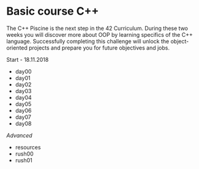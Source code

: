 # Basic course С++

The C++ Piscine is the next step in the 42 Curriculum. During these two weeks you will discover more about OOP by learning specifics of the C++ language. Successfully completing this challenge will unlock the object-oriented projects and prepare you for future objectives and jobs.

Start - 18.11.2018

- day00
- day01
- day02
- day03
- day04
- day05
- day06
- day07
- day08

*Advanced*

- resources
- rush00
- rush01

